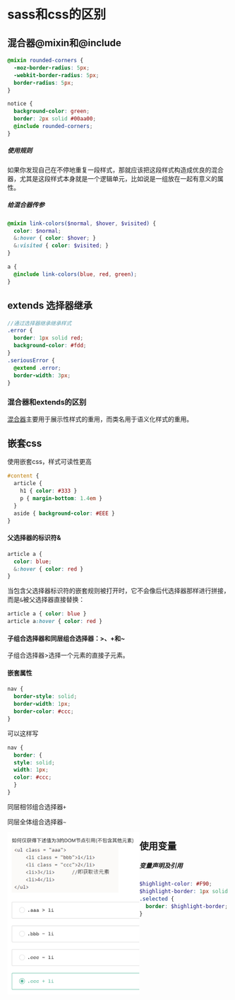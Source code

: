 # sass和css的区别

## 混合器@mixin和@include

```scss
@mixin rounded-corners {
  -moz-border-radius: 5px;
  -webkit-border-radius: 5px;
  border-radius: 5px;
}
```

```scss
notice {
  background-color: green;
  border: 2px solid #00aa00;
  @include rounded-corners;
}
```

##### 使用规则

如果你发现自己在不停地重复一段样式，那就应该把这段样式构造成优良的混合器，尤其是这段样式本身就是一个逻辑单元，比如说是一组放在一起有意义的属性。

##### 给混合器传参

```scss
@mixin link-colors($normal, $hover, $visited) {
  color: $normal;
  &:hover { color: $hover; }
  &:visited { color: $visited; }
}
```

```scss
a {
  @include link-colors(blue, red, green);
}
```

## extends 选择器继承

```scss
//通过选择器继承继承样式
.error {
  border: 1px solid red;
  background-color: #fdd;
}
.seriousError {
  @extend .error;
  border-width: 3px;
}
```

### 混合器和extends的区别

[混合器](https://www.sass.hk/guide/)主要用于展示性样式的重用，而类名用于语义化样式的重用。

## 嵌套css

使用嵌套css，样式可读性更高

```scss
#content {
  article {
    h1 { color: #333 }
    p { margin-bottom: 1.4em }
  }
  aside { background-color: #EEE }
}
```

#### 父选择器的标识符&

```scss
article a {
  color: blue;
  &:hover { color: red }
}
```

当包含父选择器标识符的嵌套规则被打开时，它不会像后代选择器那样进行拼接，而是`&`被父选择器直接替换：

```css
article a { color: blue }
article a:hover { color: red }
```

#### 子组合选择器和同层组合选择器：>、+和~

子组合选择器>选择一个元素的直接子元素。

#### 嵌套属性

```css
nav {
  border-style: solid;
  border-width: 1px;
  border-color: #ccc;
}
```

可以这样写

```scss
nav {
  border: {
  style: solid;
  width: 1px;
  color: #ccc;
  }
}
```

同层相邻组合选择器`+`

同层全体组合选择器`~`

<img src="../../notes-images/截屏2022-03-15 下午5.29.31.png" alt="截屏2022-03-15 下午5.29.31" style="zoom:40%;float:left" />

## 使用变量

##### 变量声明及引用

```scss
$highlight-color: #F90;
$highlight-border: 1px solid $highlight-color;
.selected {
  border: $highlight-border;
}
```

